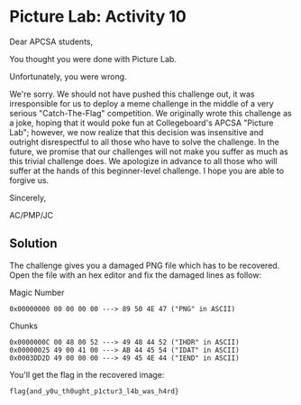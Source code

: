 # Picture Lab: Activity 10

Dear APCSA students,

You thought you were done with Picture Lab.

Unfortunately, you were wrong.

We're sorry. We should not have pushed this challenge out, it was irresponsible for us to deploy a meme challenge in the middle of a very serious "Catch-The-Flag" competition. We originally wrote this challenge as a joke, hoping that it would poke fun at Collegeboard's APCSA "Picture Lab"; however, we now realize that this decision was insensitive and outright disrespectful to all those who have to solve the challenge. In the future, we promise that our challenges will not make you suffer as much as this trivial challenge does. We apologize in advance to all those who will suffer at the hands of this beginner-level challenge. I hope you are able to forgive us.

Sincerely,

AC/PMP/JC

## Solution

The challenge gives you a damaged PNG file which has to be recovered. Open the file with an hex editor and fix the damaged lines as follow:

Magic Number

```
0x00000000 00 00 00 00 ---> 89 50 4E 47 ("PNG" in ASCII)
```

Chunks

```
0x0000000C 00 48 00 52 ---> 49 48 44 52 ("IHDR" in ASCII)
0x00000025 49 00 41 00 ---> AB 44 45 54 ("IDAT" in ASCII)
0x0003DD2D 49 00 00 00 ---> 49 45 4E 44 ("IEND" in ASCII)
```

You'll get the flag in the recovered image:

```
flag{and_y0u_th0ught_p1ctur3_l4b_was_h4rd}
```